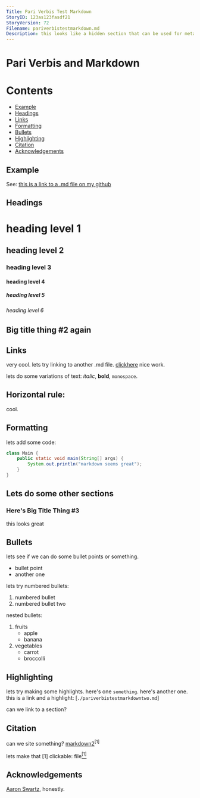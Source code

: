 ```yaml
---
Title: Pari Verbis Test Markdown
StoryID: 123as123fasdf21
StoryVersion: 72
Filename: pariverbistestmarkdown.md
Description: this looks like a hidden section that can be used for metadata tags or whatever
---
```


# Pari Verbis and Markdown

# Contents

 - [Example](#example)
 - [Headings](#headings)
 - [Links](#links)
 - [Formatting](#formatting)
 - [Bullets](#bullets)
 - [Highlighting](#highlighting)
 - [Citation](#citation)
 - [Acknowledgements](#acknowledgements)


## Example
See: [this is a link to a .md file on my github](https://raw.githubusercontent.com/akourk/website/main/README.md)

## Headings

# heading level 1

## heading level 2

### heading level 3

#### heading level 4

##### heading level 5

###### heading level 6

## Big title thing #2 again

## Links

very cool. lets try linking to another .md file. [clickhere](./pariverbistestmarkdowntwo.md) nice work.

lets do some variations of text: _italic_, **bold**, `monospace`.

Horizontal rule:
---

cool.

## Formatting

lets add some code:

```java
class Main {
    public static void main(String[] args) {
        System.out.println("markdown seems great");
    }
}
```

## Lets do some other sections

### Here's Big Title Thing #3

this looks great

## Bullets

 lets see if we can do some bullet points or something.

- bullet point
- another one

lets try numbered bullets:

1. numbered bullet
2. numbered bullet two

nested bullets:

1. fruits
    * apple
    * banana
2. vegetables
    - carrot
    - broccolli

## Highlighting

lets try making some highlights. here's one `something`.
here's another one. this is a link and a highlight: [`./pariverbistestmarkdowntwo.md`]

can we link to a section?

## Citation

can we site something? 
[markdown2](./pariverbistestmarkdowntwo.md)<sup>[1]</sup>

lets make that [1] clickable:
 file[<sup>[1]</sup>](./pariverbistestmarkdowntwo.md)


## Acknowledgements

[Aaron Swartz](https://en.wikipedia.org/wiki/Aaron_Swartz), honestly.
